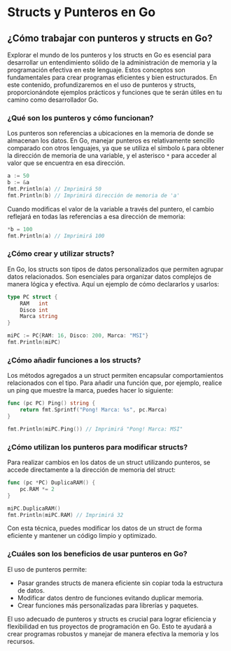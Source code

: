 # Structs y Punteros en Go

## ¿Cómo trabajar con punteros y structs en Go?

Explorar el mundo de los punteros y los structs en Go es esencial para desarrollar un entendimiento sólido de la administración de memoria y la programación efectiva en este lenguaje. Estos conceptos son fundamentales para crear programas eficientes y bien estructurados. En este contenido, profundizaremos en el uso de punteros y structs, proporcionándote ejemplos prácticos y funciones que te serán útiles en tu camino como desarrollador Go.

### ¿Qué son los punteros y cómo funcionan?

Los punteros son referencias a ubicaciones en la memoria de donde se almacenan los datos. En Go, manejar punteros es relativamente sencillo comparado con otros lenguajes, ya que se utiliza el símbolo `&` para obtener la dirección de memoria de una variable, y el asterisco `*` para acceder al valor que se encuentra en esa dirección.

```go
a := 50
b := &a
fmt.Println(a) // Imprimirá 50
fmt.Println(b) // Imprimirá dirección de memoria de 'a'
```

Cuando modificas el valor de la variable a través del puntero, el cambio reflejará en todas las referencias a esa dirección de memoria:

```go
*b = 100
fmt.Println(a) // Imprimirá 100
```

### ¿Cómo crear y utilizar structs?

En Go, los structs son tipos de datos personalizados que permiten agrupar datos relacionados. Son esenciales para organizar datos complejos de manera lógica y efectiva. Aquí un ejemplo de cómo declararlos y usarlos:

```go
type PC struct {
    RAM   int
    Disco int
    Marca string
}

miPC := PC{RAM: 16, Disco: 200, Marca: "MSI"}
fmt.Println(miPC)
```

### ¿Cómo añadir funciones a los structs?

Los métodos agregados a un struct permiten encapsular comportamientos relacionados con el tipo. Para añadir una función que, por ejemplo, realice un ping que muestre la marca, puedes hacer lo siguiente:

```go
func (pc PC) Ping() string {
    return fmt.Sprintf("Pong! Marca: %s", pc.Marca)
}

fmt.Println(miPC.Ping()) // Imprimirá "Pong! Marca: MSI"
```

### ¿Cómo utilizan los punteros para modificar structs?

Para realizar cambios en los datos de un struct utilizando punteros, se accede directamente a la dirección de memoria del struct:

```go
func (pc *PC) DuplicaRAM() {
    pc.RAM *= 2
}

miPC.DuplicaRAM()
fmt.Println(miPC.RAM) // Imprimirá 32
```

Con esta técnica, puedes modificar los datos de un struct de forma eficiente y mantener un código limpio y optimizado.

### ¿Cuáles son los beneficios de usar punteros en Go?

El uso de punteros permite:

- Pasar grandes structs de manera eficiente sin copiar toda la estructura de datos.
- Modificar datos dentro de funciones evitando duplicar memoria.
- Crear funciones más personalizadas para librerías y paquetes.

El uso adecuado de punteros y structs es crucial para lograr eficiencia y flexibilidad en tus proyectos de programación en Go. Esto te ayudará a crear programas robustos y manejar de manera efectiva la memoria y los recursos.
